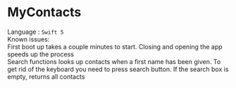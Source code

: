 # MyContacts
Language : `Swift 5`  
Known issues:  
First boot up takes a couple minutes to start. Closing and opening the app speeds up the process  
Search functions looks up contacts when a first name has been given. To get rid of the keyboard you need to press search button. If the search box is empty, returns all contacts
